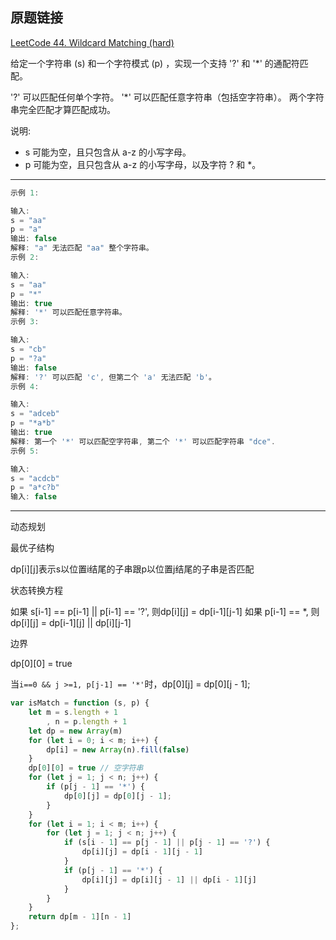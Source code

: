 ## 原题链接

[LeetCode 44. Wildcard Matching (hard)](https://leetcode-cn.com/problems/wildcard-matching/)

给定一个字符串 (s) 和一个字符模式 (p) ，实现一个支持 '?' 和 '*' 的通配符匹配。

'?' 可以匹配任何单个字符。
'*' 可以匹配任意字符串（包括空字符串）。
两个字符串完全匹配才算匹配成功。

说明:

- s 可能为空，且只包含从 a-z 的小写字母。
- p 可能为空，且只包含从 a-z 的小写字母，以及字符 ? 和 *。

---

```cpp
示例 1:

输入:
s = "aa"
p = "a"
输出: false
解释: "a" 无法匹配 "aa" 整个字符串。
示例 2:

输入:
s = "aa"
p = "*"
输出: true
解释: '*' 可以匹配任意字符串。
示例 3:

输入:
s = "cb"
p = "?a"
输出: false
解释: '?' 可以匹配 'c', 但第二个 'a' 无法匹配 'b'。
示例 4:

输入:
s = "adceb"
p = "*a*b"
输出: true
解释: 第一个 '*' 可以匹配空字符串, 第二个 '*' 可以匹配字符串 "dce".
示例 5:

输入:
s = "acdcb"
p = "a*c?b"
输入: false
```

---

动态规划

最优子结构

dp[i][j]表示s以位置i结尾的子串跟p以位置j结尾的子串是否匹配

状态转换方程

如果 s[i-1] == p[i-1] || p[i-1] == '?', 则dp[i][j] = dp[i-1][j-1]
如果 p[i-1] == *, 则dp[i][j] = dp[i-1][j] || dp[i][j-1]

边界

dp[0][0] = true

当`i==0 && j >=1, p[j-1] == '*'`时，dp[0][j] = dp[0][j - 1];

```javascript
var isMatch = function (s, p) {
    let m = s.length + 1
        , n = p.length + 1
    let dp = new Array(m)
    for (let i = 0; i < m; i++) {
        dp[i] = new Array(n).fill(false)
    }
    dp[0][0] = true // 空字符串
    for (let j = 1; j < n; j++) {
        if (p[j - 1] == '*') {
            dp[0][j] = dp[0][j - 1];
        }
    }
    for (let i = 1; i < m; i++) {
        for (let j = 1; j < n; j++) {
            if (s[i - 1] == p[j - 1] || p[j - 1] == '?') {
                dp[i][j] = dp[i - 1][j - 1]
            }
            if (p[j - 1] == '*') {
                dp[i][j] = dp[i][j - 1] || dp[i - 1][j]
            }
        }
    }
    return dp[m - 1][n - 1]
};
```
